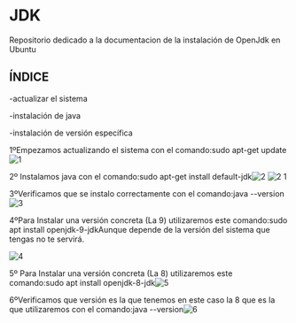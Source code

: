 # JDK
Repositorio dedicado a la documentacion de la instalación de OpenJdk en Ubuntu

## ÍNDICE

-actualizar el sistema

-instalación de java

-instalación de versión específica




1ºEmpezamos actualizando el sistema con el comando:sudo apt-get update![1](https://user-images.githubusercontent.com/91209288/134735561-5b6f070c-5b4a-437e-89bd-f859f55c3abe.PNG)

2º Instalamos java con el comando:sudo apt-get install default-jdk![2](https://user-images.githubusercontent.com/91209288/134735632-1934f39b-86db-41df-8f97-7954844e2ec2.PNG)
![2 1](https://user-images.githubusercontent.com/91209288/134735641-a2394319-4acc-4a39-b9ff-d355be222297.PNG)

3ºVerificamos que se instalo correctamente con el comando:java --version
![3](https://user-images.githubusercontent.com/91209288/134735700-2acfb90d-c01d-425b-83b7-58fe32b5f147.PNG)

4ºPara Instalar una versión concreta (La 9) utilizaremos este comando:sudo apt install
openjdk-9-jdkAunque depende de la versión del sistema que tengas no te servirá.

![4](https://user-images.githubusercontent.com/91209288/134735944-520ddcec-0ff1-497c-b5bb-20bb568912ca.PNG)

5º Para Instalar una versión concreta (La 8) utilizaremos este comando:sudo apt install
openjdk-8-jdk![5](https://user-images.githubusercontent.com/91209288/134735981-1bf40357-cb42-4c49-a078-cfcae64da604.PNG)

6ºVerificamos que versión es la que tenemos en este caso la 8 que es la que utilizaremos
con el comando:java --version![6](https://user-images.githubusercontent.com/91209288/134736019-10f1305d-e99c-4069-b70b-21d80bb11b2a.PNG)



